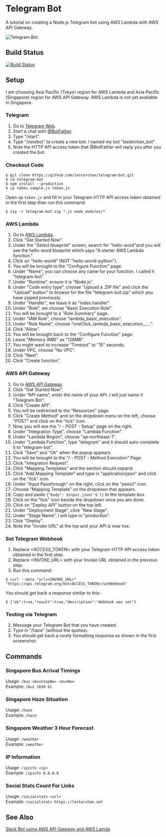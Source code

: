 # Telegram Bot
A tutorial on creating a Node.js Telegram bot using AWS Lambda with AWS API Gateway.

![Telegram Bot](https://c2.staticflickr.com/2/1528/25660481625_8438a20584_o.jpg)

## Build Status
[![Build Status](https://travis-ci.org/lesterchan/telegram-bot.svg?branch=master)](https://travis-ci.org/lesterchan/telegram-bot)

## Setup
I am choosing Asia Pacific (Tokyo) region for AWS Lambda and Asia Pacific (Singapore) region for AWS API Gateway. AWS Lambda is not yet available in Singapore.

### Telegram
1. Go to [Telegram Web](https://web.telegram.org/).
3. Start a chat with [@BotFather](https://telegram.me/BotFather).
4. Type "/start".
5. Type "/newbot" to create a new bot. I named my bot "lesterchan_bot".
6. Note the HTTP API access token that @BotFather will reply you after you created the bot.

### Checkout Code
```
$ git clone https://github.com/lesterchan/telegram-bot.git  
$ cd telegram-bot  
$ npm install --production
$ cp token.sample.js token.js
```
Open up ```token.js``` and fill in your Telegram HTTP API access token obtained in the first step then run this command:
```
$ zip -r telegram-bot.zip *.js node_modules/*
```

### AWS Lambda
1. Go to [AWS Lambda](https://ap-northeast-1.console.aws.amazon.com/lambda/home?region=ap-northeast-1).
2. Click "Get Started Now".
3. Under the "Select blueprint" screen, search for "hello-word"and you will see the hello-word blueprint which says "A starter AWS Lambda function.".
4. Click on "hello-world" (NOT "hello-world-python").
5. You will be brought to the "Configure Function" page.
6. Under "Name", you can choose any name for your function. I called it "telegram-bot".
7. Under "Runtime", ensure it is "Node.js".
8. Under "Code entry type", choose "Upload a .ZIP file" and click the "Upload" button" to browse for the file "telegram-bot.zip" which you have zipped previously.
9. Under "Handler", we leave it as "index.handler".
10. Under "Role", we choose "Basic Execution Role".
11. You will be brought to a "Role Summary" page.
12. Under "IAM Role", choose "lambda_basic_execution".
13. Under "Role Name", choose "oneClick_lambda_basic_execution_.....".
14. Click "Allow".
15. You will be brought back to the "Configure Function" page.
16. Leave "Memory (MB)" as "128MB".
17. You might want to increase "Timeout" to "15" seconds.
18. Under VPC, choose "No VPC".
19. Click "Next".
20. Click "Create function".

### AWS API Gateway
1. Go to [AWS API Gateway](https://ap-southeast-1.console.aws.amazon.com/apigateway/home?region=ap-southeast-1).
2. Click "Get Started Now".
3. Under "API name", enter the name of your API. I will just name it "Telegram Bot".
4. Click "Create API".
5. You will be redirected to the "Resources" page.
6. Click "Create Method" and on the dropdown menu on the left, choose "POST" and click on the "tick" icon.
7. Now, you will see the "/ - POST - Setup" page on the right.
8. Under "Integration Type", choose "Lambda Function".
9. Under "Lambda Region", choose "ap-northeast-1".
10. Under "Lambda Function", type "telegram" and it should auto-complete it to "telegram-bot".
11. Click "Save" and "Ok" when the popup appears.
12. You will be brought to the "/ - POST - Method Execution" Page.
13. Click "Integration Request".
14. Click "Mapping Templates" and the section should expand.
15. Click "Add Mapping Template" and type in "application/json" and click on the "tick" icon.
16. Under "Input Passthrough" on the right, click on the "pencil" icon.
16. Choose "Mapping Template" on the dropdown that appears.
17. Copy and paste ```{"body": $input.json('$')}``` to the template box.
18. Click on the "tick" icon beside the dropdown once you are done.
19. Click on "Deploy API" button on the top left.
20. Under "Deployment Stage", click "New Stage".
21. Under "Stage Name", I will type in "production".
22. Click "Deploy".
23. Note the "Invoke URL" at the top and your API is now live.

### Set Telegram Webhook
1. Replace &lt;ACCESS_TOKEN&gt; with your Telegram HTTP API access token obtained in the first step. 
2. Replace &lt;INVOKE_URL&gt; with your Invoke URL obtained in the previous step.
3. Run this command:
```
$ curl --data "url=<INVOKE_URL>" "https://api.telegram.org/bot<ACCESS_TOKEN>/setWebhook"
```
You should get back a response similar to this:
```
$ {"ok":true,"result":true,"description":"Webhook was set"}
```

### Testing via Telegram
1. Message your Telegram Bot that you have created.
2. Type in "/haze" (without the quotes).
3. You should get back a nicely formatting response as shown in the first screenshot.

## Commands
### Singapore Bus Arrival Timings 
Usage: ```/bus <busStopNo> <busNo>```  
Example: ```/bus 1039 61```

### Singapore Haze Situation
Usage: ```/haze```  
Example: ```/haze```

### Singapore Weather 3 Hour Forecast
Usage: ```/weather```  
Example: ```/weather```

### IP Information
Usage: ```/ipinfo <ip>```  
Example: ```/ipinfo 8.8.8.8```

### Social Stats Count For Links
Usage: ```/socialstats <url>```  
Example: ```/socialstats https://lesterchan.net```

## See Also
[Slack Bot using AWS API Gateway and AWS Lamda](https://github.com/lesterchan/slack-bot)
